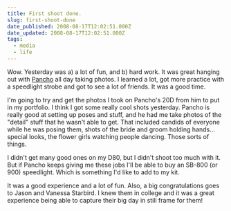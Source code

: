 ```yaml
---
title: First shoot done.
slug: first-shoot-done
date_published: 2008-08-17T12:02:51.000Z
date_updated: 2008-08-17T12:02:51.000Z
tags:
  - media
  - life
---
```


Wow. Yesterday was a) a lot of fun, and b) hard work. It was great hanging out with [Pancho](http://www.pancho3.com) all day taking photos. I learned a lot, got more practice with a speedlight strobe and got to see a lot of friends. It was a good time.

I'm going to try and get the photos I took on Pancho's 20D from him to put in my portfolio. I think I got some really cool shots yesterday. Pancho is really good at setting up poses and stuff, and he had me take photos of the "detail" stuff that he wasn't able to get. That included candids of everyone while he was posing them, shots of the bride and groom holding hands... special looks, the flower girls watching people dancing. Those sorts of things.

I didn't get many good ones on my D80, but I didn't shoot too much with it. But if Pancho keeps giving me these jobs I'll be able to buy an SB-800 (or 900) speedlight. Which is something I'd like to add to my kit.

It was a good experience and a lot of fun. Also, a big congratulations goes to Jason and Vanessa Starbird. I knew them in college and it was a great experience being able to capture their big day in still frame for them!
